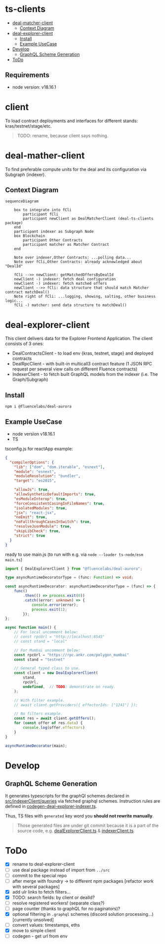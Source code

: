 # ts-clients

* [deal-matcher-client](#deal-explorer-client)
   * [Context Diagram](#context-diagram)
* [deal-explorer-client](#deal-explorer-client)
   * [Install](#install)
   * [Example UseCase](#example-usecase)
* [Develop](#develop)
   * [GraphQL Scheme Generation](#graphql-scheme-generation)
* [ToDo](#todo)

## Requirements
- node version: v18.16.1

# client
To load contract deployments and interfaces for different stands: kras/testnet/stage/etc.

> TODO: rename, because client says nothing.

# deal-mather-client
To find preferable compute units for the deal and its configuration via Subgraph (indexer).

## Context Diagram

```mermaid
sequenceDiagram

    box to integrate into fCli
        participant fCli
        participant newClient as DealMatcherClient (deal-ts-clients package)
    end
    participant indexer as Subgraph Node
    box Blockchain
        participant Other Contracts
        participant matcher as Matcher Contract
    end

    Note over indexer,Other Contracts: ...polling data...
    Note over fCli,Other Contracts: already acknowledged about "DealId"
    
    fCli -->> newClient: getMatchedOffersByDealId
    newClient -) indexer: fetch deal configuration
    newClient -) indexer: fetch matched offers
    newClient -->> fCli: data structure that should match Matcher contract matchDeal()
    Note right of fCli: ...logging, showing, salting, other business logic...
    fCli -) matcher: send data structure to matchDeal()
```

# deal-explorer-client
This client delivers data for the Explorer Frontend Application. The client consists of 3 ones:

- DealContractsClient - to load env {kras, testnet, stage} and deployed contracts
- DealRpcClient - with built-in multicall3 contract feature (1 JSON RPC request per several view calls on different Fluence contracts)
- IndexerClient - to fetch built GraphQL models from the indexer (i.e. The Graph/Subgraph)

## Install 
```bash
npm i @fluencelabs/deal-aurora
```

## Example UseCase
- node version v18.16.1
- TS

tsconfig.js for reactApp example:
```json
{
  "compilerOptions": {
    "lib": ["dom", "dom.iterable", "esnext"],
    "module": "esnext",
    "moduleResolution": "bundler",
    "target": "es2015",

    "allowJs": true,
    "allowSyntheticDefaultImports": true,
    "esModuleInterop": true,
    "forceConsistentCasingInFileNames": true,
    "isolatedModules": true,
    "jsx": "react-jsx",
    "noEmit": true,
    "noFallthroughCasesInSwitch": true,
    "resolveJsonModule": true,
    "skipLibCheck": true,
    "strict": true
  }
}
```

ready to use main.js (to run with e.g. via `node --loader ts-node/esm main.ts`)
```typescript
import { DealExplorerClient } from "@fluencelabs/deal-aurora";

type asyncRuntimeDecoratorType = (func: Function) => void;

const asyncRuntimeDecorator: asyncRuntimeDecoratorType = (func) => {
    func()
        .then(() => process.exit(0))
        .catch((error: unknown) => {
            console.error(error);
            process.exit(1);
        });
};

async function main() {
    // For local uncomment below:
    // const rpcUrl = "http://localhost:8545"
    // const stand = "local"

    // For Mumbai uncomment below:
    const rpcUrl = "https://rpc.ankr.com/polygon_mumbai"
    const stand = "testnet"

    // General typed class to use.
    const client = new DealExplorerClient(
        stand,
        rpcUrl,
        undefined,  // TODO: demonstrate on ready.
    );

    // With filter example.
    // await client.getProviders({ effectorIds: ["1241"] });

    // No filters example.
    const res = await client.getOffers();
    for (const offer of res.data) {
        console.log(offer.effectors)
    }
}

asyncRuntimeDecorator(main);
```

# Develop
## GraphQL Scheme Generation
It generates typescripts for the graphQl schemes declared in [src/indexerClient/queries](src/indexerClient/queries) via fetched graphql schemes. Instruction rules are defined in [codegen-deal-explorer-indexer.ts](codegen-deal-explorer-indexer.ts).

Thus, TS files with `generated` key word you **should not rewrite manually**.

> Those generated files are under git commit because it is a part of the source code, e.g. 
> [dealExplorerClient.ts](client/dealExplorerClient/dealIndexerClient.ts) & [indexerClient.ts](client/dealExplorerClient/indexerClient/indexerClient.ts).

# ToDo
- [x] rename to deal-explorer-client
- [ ] use deal package instead of import from `../src`
- [ ] commit to the special repo
- [ ] after merge with foundry -> to different npm packages [refactor work with several packages]
- [x] add ulr links to fetch filters...
- [x] TODO: search fields: by client or dealId?
- [ ] resolve registered workers! (separate class?)
- [ ] page counter (thanks to graphQL for no paginators)?
- [x] optional filtering in `.graphql` schemes (discord solution processing...) [currently unsolved]
- [ ] convert values: timestamps, eths
- [x] move to simple client
- [ ] codegen - get url from env

